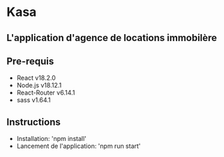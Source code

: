 ﻿# Kasa
## L'application d'agence de locations immobilère
##  Pre-requis
- React v18.2.0
- Node.js v18.12.1
- React-Router v6.14.1
- sass v1.64.1
## Instructions
- Installation: 
	'npm install'
- Lancement de l'application: 
	'npm run start'
